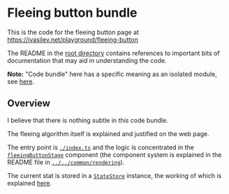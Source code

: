 # Fleeing button bundle

This is the code for the fleeing button page at https://ivasilev.net/playground/fleeing-button

The README in the [root directory](../../../) contains references to important bits of documentation that may aid in understanding the code.

__Note:__ "Code bundle" here has a specific meaning as an isolated module, see [here](./build/#typescript).

## Overview

I believe that there is nothing subtle in this code bundle.

The fleeing algorithm itself is explained and justified on the web page.

The entry point is [`./index.ts`](./index.ts) and the logic is concentrated in the [`fleeingButtonStage`](./components/fleeing_button_stage.ts) component (the component system is explained in the README file in [`../../common/rendering`](../../common/rendering)).

The current stat is stored in a [`StateStore`](../../common/support/state_store.ts) instance, the working of which is explained [here](../../common/observable#state-store).
